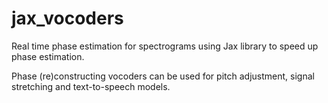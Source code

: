# jax_vocoders
Real time phase estimation for spectrograms using Jax library to speed up phase estimation. 

Phase (re)constructing vocoders can be used for pitch adjustment, signal stretching and text-to-speech models.
